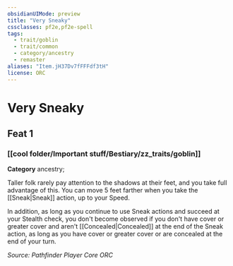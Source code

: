 ```yaml
---
obsidianUIMode: preview
title: "Very Sneaky"
cssclasses: pf2e,pf2e-spell
tags:
  - trait/goblin
  - trait/common
  - category/ancestry
  - remaster
aliases: "Item.jH37Dv7fFFFdf3tH"
license: ORC
---
```

# Very Sneaky
## Feat 1
### [[cool folder/Important stuff/Bestiary/zz_traits/goblin]]

**Category** ancestry; 




Taller folk rarely pay attention to the shadows at their feet, and you take full advantage of this. You can move 5 feet farther when you take the [[Sneak|Sneak]] action, up to your Speed.

In addition, as long as you continue to use Sneak actions and succeed at your Stealth check, you don't become observed if you don't have cover or greater cover and aren't [[Concealed|Concealed]] at the end of the Sneak action, as long as you have cover or greater cover or are concealed at the end of your turn.

*Source: Pathfinder Player Core*
*ORC*